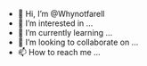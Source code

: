 - 👋 Hi, I’m @Whynotfarell
- 👀 I’m interested in ...
- 🌱 I’m currently learning ...
- 💞️ I’m looking to collaborate on ...
- 📫 How to reach me ...

<!---
Whynotfarell/Whynotfarell is a ✨ special ✨ repository because its `README.md` (this file) appears on your GitHub profile.
You can click the Preview link to take a look at your changes.
--->
